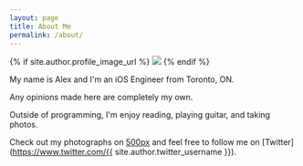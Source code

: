 ```yaml
---
layout: page
title: About Me
permalink: /about/
---
```


{% if site.author.profile_image_url %}
<img class="profile-large" src="{{ site.author.profile_image_url }}?size=150">
{% endif %}

My name is Alex and I'm an iOS Engineer from Toronto, ON.

Any opinions made here are completely my own.

Outside of programming, I'm enjoy reading, playing guitar, and taking photos.

Check out my photographs on [500px](https://500px.com/{{site.author.five_hundred_username}}) and feel free to follow me on [Twitter](https://www.twitter.com/{{ site.author.twitter_username }}). 
